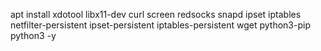 apt install xdotool libx11-dev curl screen redsocks snapd ipset iptables netfilter-persistent ipset-persistent iptables-persistent wget python3-pip python3 -y
